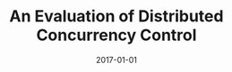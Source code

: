 ---
title: 'An Evaluation of Distributed Concurrency Control'
collection: 'publications'
permalink: '/publications/2017-01-01-harding17-vldb'
date: 2017-01-01
authors: 'Rachael Harding, Dana Van Aken, Andrew Pavlo, Michael Stonebraker'
venue: 'Proceedings of the VLDB Endowment'
paperurl: 'http://danavanaken.com/files/harding17-vldb.pdf'
---